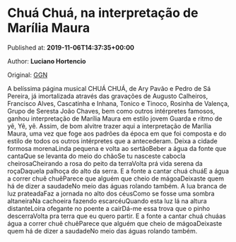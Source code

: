 
# Chuá Chuá, na interpretação de Marília Maura

Published at: **2019-11-06T14:37:35+00:00**

Author: **Luciano Hortencio**

Original: [GGN](https://jornalggn.com.br/musica/chua-chua-na-interpretacao-de-marilia-maura/)

A belíssima página musical CHUÁ CHUÁ, de Ary Pavão e Pedro de Sá Pereira, já imortalizada através das gravações de Augusto Calheiros, Francisco Alves, Cascatinha e Inhana, Tonico e Tinoco, Rosinha de Valença, Grupo de Seresta João Chaves, bem como outros intérpretes famosos, ganhou interpretação de Marília Maura em estilo jovem Guarda e ritmo de yê, Yê, yê.
Assim, de bom alvitre trazer aqui a interpretação de Marília Maura, uma vez que foge aos padrões da época em que foi composta e do estilo de todos os outros intérpretes que a antecederam.
Deixa a cidade formosa morenaLinda pequena e volta ao sertãoBeber a água da fonte que cantaQue se levanta do meio do chãoSe tu nasceste cabocla cheirosaCheirando a rosa do peito da terraVolta prá vida serena da roçaDaquela palhoça do alto da serra.
E a fonte a cantar chuá chuáE a água a correr chuê chuêParece que alguém que cheio de mágoaDeixaste quem há de dizer a saudadeNo meio das águas rolando também.
A lua branca de luz prateadaFaz a jornada no alto dos céusComo se fosse uma sombra altaneiraNa cachoeira fazendo escarcéuQuando esta luz lá na altura distanteLoira ofegante no poente a cairDá-me essa trova que o pinho descerraVolta pra terra que eu quero partir.
E a fonte a cantar chuá chuáas água a correr chuê chuêParece que alguém que cheio de mágoaDeixaste quem há de dizer a saudadeNo meio das águas rolando também.
